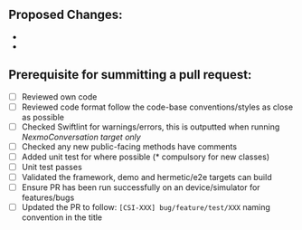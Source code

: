 ## Proposed Changes:
 -
 -

## Prerequisite for summitting a pull request:
- [ ] Reviewed own code
- [ ] Reviewed code format follow the code-base conventions/styles as close as possible
- [ ] Checked Swiftlint for warnings/errors, this is outputted when running *NexmoConversation target only*
- [ ] Checked any new public-facing methods have comments
- [ ] Added unit test for where possible (* compulsory for new classes)
- [ ] Unit test passes
- [ ] Validated the framework, demo and hermetic/e2e targets can build
- [ ] Ensure PR has been run successfully on an device/simulator for features/bugs
- [ ] Updated the PR to follow: `[CSI-XXX] bug/feature/test/XXX` naming convention in the title
